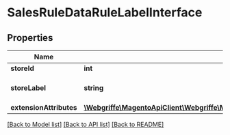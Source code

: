 # SalesRuleDataRuleLabelInterface

## Properties
Name | Type | Description | Notes
------------ | ------------- | ------------- | -------------
**storeId** | **int** | StoreId | 
**storeLabel** | **string** | The label for the store | 
**extensionAttributes** | [**\Webgriffe\MagentoApiClient\Webgriffe\MagentoApiClient\Model\SalesRuleDataRuleLabelExtensionInterface**](SalesRuleDataRuleLabelExtensionInterface.md) |  | [optional] 

[[Back to Model list]](../README.md#documentation-for-models) [[Back to API list]](../README.md#documentation-for-api-endpoints) [[Back to README]](../README.md)


